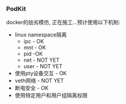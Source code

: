 ### PodKit

docker的拙劣模仿, 正在施工...预计使用以下机制:

- linux namespace隔离
    - ipc - OK
    - mnt - OK
    - pid -OK
    - net - NOT YET
    - user - NOT YET
- 使用pty设备交互 - OK
- veth网络 - NOT YET
- 断电安全 - OK
- 使用特定用户和用户组隔离权限